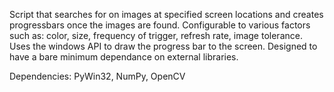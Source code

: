 Script that searches for on images at specified screen locations and creates progressbars once the images are found.
Configurable to various factors such as: color, size, frequency of trigger, refresh rate, image tolerance.
Uses the windows API to draw the progress bar to the screen.
Designed to have a bare minimum dependance on external libraries.

Dependencies: PyWin32, NumPy, OpenCV
